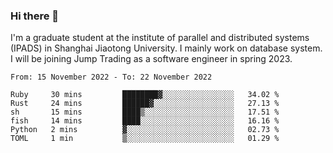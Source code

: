 ### Hi there 👋

I'm a graduate student at the institute of parallel and distributed systems (IPADS) in Shanghai Jiaotong University. I mainly work on database system. I will be joining Jump Trading as a software engineer in spring 2023.

<!--START_SECTION:waka-->

```text
From: 15 November 2022 - To: 22 November 2022

Ruby     30 mins         ████████▓░░░░░░░░░░░░░░░░   34.02 %
Rust     24 mins         ██████▓░░░░░░░░░░░░░░░░░░   27.13 %
sh       15 mins         ████▒░░░░░░░░░░░░░░░░░░░░   17.51 %
fish     14 mins         ████░░░░░░░░░░░░░░░░░░░░░   16.16 %
Python   2 mins          ▓░░░░░░░░░░░░░░░░░░░░░░░░   02.73 %
TOML     1 min           ▒░░░░░░░░░░░░░░░░░░░░░░░░   01.29 %
```

<!--END_SECTION:waka-->

<!--
**yqmmm/yqmmm** is a ✨ _special_ ✨ repository because its `README.md` (this file) appears on your GitHub profile.

Here are some ideas to get you started:

- 🔭 I’m currently working on ...
- 🌱 I’m currently learning ...
- 👯 I’m looking to collaborate on ...
- 🤔 I’m looking for help with ...
- 💬 Ask me about ...
- 📫 How to reach me: ...
- 😄 Pronouns: ...
- ⚡ Fun fact: ...
-->
